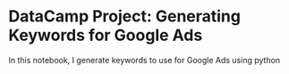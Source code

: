 # DataCamp Project: Generating Keywords for Google Ads

In this notebook, I generate keywords to use for Google Ads using python
